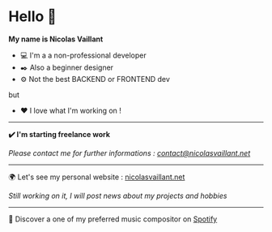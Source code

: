 # Hello 👋

**My name is Nicolas Vaillant**
- 💻 I'm a a non-professional developer
- ✒️ Also a beginner designer
- ⚙️ Not the best BACKEND or FRONTEND dev 

but

- ❤️ I love what I'm working on !

---

**✔️ I'm starting freelance work**

*Please contact me for further informations : contact@nicolasvaillant.net*

---

🌍 Let's see my personal website : [nicolasvaillant.net](https://www.nicolasvaillant.net)

*Still working on it, I will post news about my projects and hobbies*

---

🎵 Discover a one of my preferred music compositor on [Spotify](https://open.spotify.com/playlist/37i9dQZF1DZ06evO2FusBW)


<!--
**NicolasVaillant/NicolasVaillant** is a ✨ _special_ ✨ repository because its `README.md` (this file) appears on your GitHub profile.

Here are some ideas to get you started:

- 🔭 I’m currently working on ...
- 🌱 I’m currently learning ...
- 👯 I’m looking to collaborate on ...
- 🤔 I’m looking for help with ...
- 💬 Ask me about ...
- 📫 How to reach me: ...
- 😄 Pronouns: ...
- ⚡ Fun fact: ...
-->
